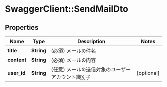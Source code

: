# SwaggerClient::SendMailDto

## Properties
Name | Type | Description | Notes
------------ | ------------- | ------------- | -------------
**title** | **String** | (必須) メールの件名 | 
**content** | **String** | (必須) メールの内容 | 
**user_id** | **String** | (任意) メールの送信対象のユーザーアカウント識別子 | [optional] 

